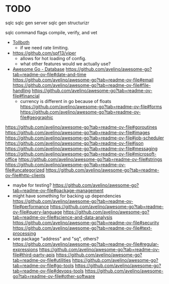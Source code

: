 # TODO
sqlc
sqlc gen server
sqlc gen structurizr

sqlc command flags compile, verify, and vet


- [Tollboth](https://github.com/didip/tollbooth)
  - if we need rate limiting.
- https://github.com/spf13/viper
  - allows for hot loading of config.
  - what other features would we actually use?
- [Awesome Go - Database](https://github.com/avelino/awesome-go?tab=readme-ov-file#database)
https://github.com/avelino/awesome-go?tab=readme-ov-file#date-and-time
https://github.com/avelino/awesome-go?tab=readme-ov-file#email
https://github.com/avelino/awesome-go?tab=readme-ov-file#file-handling
https://github.com/avelino/awesome-go?tab=readme-ov-file#financial
  - currency is different in go because of floats
https://github.com/avelino/awesome-go?tab=readme-ov-file#forms
https://github.com/avelino/awesome-go?tab=readme-ov-file#geographic

https://github.com/avelino/awesome-go?tab=readme-ov-file#goroutines
https://github.com/avelino/awesome-go?tab=readme-ov-file#images
https://github.com/avelino/awesome-go?tab=readme-ov-file#job-scheduler
https://github.com/avelino/awesome-go?tab=readme-ov-file#json
https://github.com/avelino/awesome-go?tab=readme-ov-file#messaging
https://github.com/avelino/awesome-go?tab=readme-ov-file#microsoft-office
https://github.com/avelino/awesome-go?tab=readme-ov-file#strings
https://github.com/avelino/awesome-go?tab=readme-ov-file#uncategorized
https://github.com/avelino/awesome-go?tab=readme-ov-file#http-clients 
  - maybe for testing?
https://github.com/avelino/awesome-go?tab=readme-ov-file#package-management
  - might have something for backing up dependencies
https://github.com/avelino/awesome-go?tab=readme-ov-file#performance
https://github.com/avelino/awesome-go?tab=readme-ov-file#query-language
https://github.com/avelino/awesome-go?tab=readme-ov-file#science-and-data-analysis
https://github.com/avelino/awesome-go?tab=readme-ov-file#security
https://github.com/avelino/awesome-go?tab=readme-ov-file#text-processing
  - see package "address" and "sq", others?
https://github.com/avelino/awesome-go?tab=readme-ov-file#regular-expressions
https://github.com/avelino/awesome-go?tab=readme-ov-file#third-party-apis
https://github.com/avelino/awesome-go?tab=readme-ov-file#utilities
https://github.com/avelino/awesome-go?tab=readme-ov-file#go-tools
https://github.com/avelino/awesome-go?tab=readme-ov-file#devops-tools
https://github.com/avelino/awesome-go?tab=readme-ov-file#other-software

